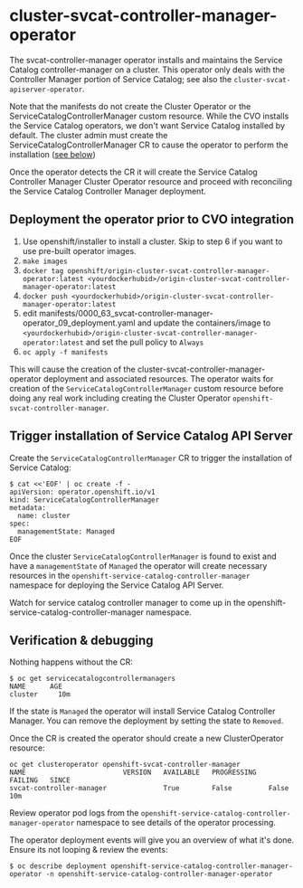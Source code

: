 # cluster-svcat-controller-manager-operator
The svcat-controller-manager operator installs and maintains the Service Catalog controller-manager on a cluster.  This operator only deals with the Controller Manager portion of Service Catalog; see also the `cluster-svcat-apiserver-operator`.

Note that the manifests do not create the Cluster Operator or the ServiceCatalogControllerManager custom resource.  While the CVO installs the Service Catalog operators, we don't want Service Catalog installed by default.  The cluster admin must create the ServiceCatalogControllerManager CR to cause the operator to perform the installation ([see below](#Trigger-installation-of-Service-Catalog-API-Server))

Once the operator detects the CR it will create the Service Catalog Controller Manager Cluster Operator resource and proceed with reconciling the Service Catalog Controller Manager deployment.

## Deployment the operator prior to CVO integration
1. Use openshift/installer to install a cluster.  Skip to step 6 if you want to use pre-built operator images.
2. `make images`
3. `docker tag openshift/origin-cluster-svcat-controller-manager-operator:latest <yourdockerhubid>/origin-cluster-svcat-controller-manager-operator:latest`
4. `docker push <yourdockerhubid>/origin-cluster-svcat-controller-manager-operator:latest`
5. edit manifests/0000_63_svcat-controller-manager-operator_09_deployment.yaml and update the containers/image to `<yourdockerhubid>/origin-cluster-svcat-controller-manager-operator:latest` and set the pull policy to `Always`
6.  `oc apply -f manifests`

This will cause the creation of the cluster-svcat-controller-manager-operator deployment 
and associated resources.  The operator waits for creation of the `ServiceCatalogControllerManager`
custom resource before doing any real work including creating the Cluster Operator `openshift-svcat-controller-manager`.

## Trigger installation of Service Catalog API Server
Create the `ServiceCatalogControllerManager` CR to trigger the installation of Service Catalog:
```
$ cat <<'EOF' | oc create -f -
apiVersion: operator.openshift.io/v1
kind: ServiceCatalogControllerManager
metadata:
  name: cluster
spec:
  managementState: Managed
EOF
```
Once the cluster `ServiceCatalogControllerManager` is found to exist and have a `managementState` of `Managed` the operator will create necessary resources in the
`openshift-service-catalog-controller-manager` namespace for deploying the Service Catalog API Server.

Watch for service catalog controller manager to come up in the openshift-service-catalog-controller-manager namespace.

## Verification & debugging
Nothing happens without the CR:
```
$ oc get servicecatalogcontrollermanagers
NAME      AGE
cluster     10m
```
If the state is `Managed` the operator will install Service Catalog Controller Manager.  You can remove the deployment by setting the state to `Removed`.

Once the CR is created the operator should create a new ClusterOperator resource:
```
oc get clusteroperator openshift-svcat-controller-manager
NAME                        VERSION   AVAILABLE   PROGRESSING   FAILING   SINCE
svcat-controller-manager              True        False         False     10m

```
Review operator pod logs from the `openshift-service-catalog-controller-manager-operator` namespace to see details of the operator processing.


The operator deployment events will give you an overview of what it's done.  Ensure its not looping & review the events:
```
$ oc describe deployment openshift-service-catalog-controller-manager-operator -n openshift-service-catalog-controller-manager-operator
```





